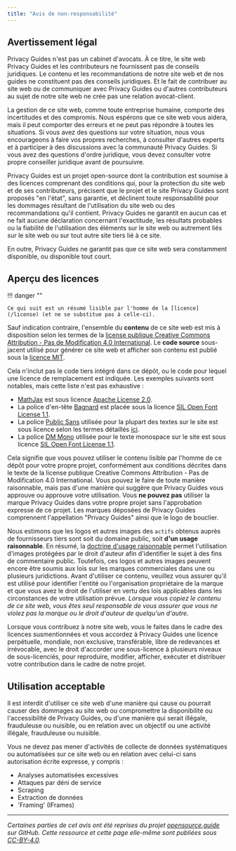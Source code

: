 ```yaml
---
title: "Avis de non-responsabilité"
---
```


## Avertissement légal

Privacy Guides n'est pas un cabinet d'avocats. À ce titre, le site web Privacy Guides et les contributeurs ne fournissent pas de conseils juridiques. Le contenu et les recommandations de notre site web et de nos guides ne constituent pas des conseils juridiques. Et le fait de contribuer au site web ou de communiquer avec Privacy Guides ou d'autres contributeurs au sujet de notre site web ne crée pas une relation avocat-client.

La gestion de ce site web, comme toute entreprise humaine, comporte des incertitudes et des compromis. Nous espérons que ce site web vous aidera, mais il peut comporter des erreurs et ne peut pas répondre à toutes les situations. Si vous avez des questions sur votre situation, nous vous encourageons à faire vos propres recherches, à consulter d'autres experts et à participer à des discussions avec la communauté Privacy Guides. Si vous avez des questions d'ordre juridique, vous devez consulter votre propre conseiller juridique avant de poursuivre.

Privacy Guides est un projet open-source dont la contribution est soumise à des licences comprenant des conditions qui, pour la protection du site web et de ses contributeurs, précisent que le projet et le site Privacy Guides sont proposés "en l'état", sans garantie, et déclinent toute responsabilité pour les dommages résultant de l'utilisation du site web ou des recommandations qu'il contient. Privacy Guides ne garantit en aucun cas et ne fait aucune déclaration concernant l'exactitude, les résultats probables ou la fiabilité de l'utilisation des éléments sur le site web ou autrement liés sur le site web ou sur tout autre site tiers lié à ce site.

En outre, Privacy Guides ne garantit pas que ce site web sera constamment disponible, ou disponible tout court.

## Aperçu des licences

!!! danger ""

    Ce qui suit est un résumé lisible par l'homme de la [licence](/license) (et ne se substitue pas à celle-ci).

Sauf indication contraire, l'ensemble du **contenu** de ce site web est mis à disposition selon les termes de la [license publique Creative Commons Attribution - Pas de Modification 4.0 International](https://github.com/privacyguides/privacyguides.org/blob/main/LICENSE). Le **code source** sous-jacent utilisé pour générer ce site web et afficher son contenu est publié sous la [licence MIT](https://github.com/privacyguides/privacyguides.org/tree/main/LICENSE-CODE).

Cela n'inclut pas le code tiers intégré dans ce dépôt, ou le code pour lequel une licence de remplacement est indiquée. Les exemples suivants sont notables, mais cette liste n'est pas exhaustive :

* [MathJax](https://github.com/privacyguides/privacyguides.org/blob/main/theme/assets/javascripts/mathjax.js) est sous licence [Apache License 2.0](https://github.com/privacyguides/privacyguides.org/blob/main/docs/assets/javascripts/LICENSE.mathjax.txt).
* La police d'en-tête [Bagnard](https://github.com/privacyguides/brand/tree/main/WOFF/bagnard) est placée sous la licence [SIL Open Font License 1.1](https://github.com/privacyguides/brand/blob/main/WOFF/bagnard/LICENSE.txt).
* La police [Public Sans](https://github.com/privacyguides/brand/tree/main/WOFF/public_sans) utilisée pour la plupart des textes sur le site est sous licence selon les termes détaillés [ici](https://github.com/privacyguides/brand/blob/main/WOFF/public_sans/LICENSE.txt).
* La police [DM Mono](https://github.com/privacyguides/brand/tree/main/WOFF/dm_mono) utilisée pour le texte monospace sur le site est sous licence [SIL Open Font License 1.1](https://github.com/privacyguides/brand/blob/main/WOFF/dm_mono/LICENSE.txt).

Cela signifie que vous pouvez utiliser le contenu lisible par l'homme de ce dépôt pour votre propre projet, conformément aux conditions décrites dans le texte de la license publique Creative Commons Attribution - Pas de Modification 4.0 International. Vous pouvez le faire de toute manière raisonnable, mais pas d'une manière qui suggère que Privacy Guides vous approuve ou approuve votre utilisation. Vous **ne pouvez pas** utiliser la marque Privacy Guides dans votre propre projet sans l'approbation expresse de ce projet. Les marques déposées de Privacy Guides comprennent l'appellation "Privacy Guides" ainsi que le logo de bouclier.

Nous estimons que les logos et autres images des `actifs` obtenus auprès de fournisseurs tiers sont soit du domaine public, soit **d'un usage raisonnable**. En résumé, la [doctrine d'usage raisonnable](https://fr.wikipedia.org/wiki/Fair_use) permet l'utilisation d'images protégées par le droit d'auteur afin d'identifier le sujet à des fins de commentaire public. Toutefois, ces logos et autres images peuvent encore être soumis aux lois sur les marques commerciales dans une ou plusieurs juridictions. Avant d'utiliser ce contenu, veuillez vous assurer qu'il est utilisé pour identifier l'entité ou l'organisation propriétaire de la marque et que vous avez le droit de l'utiliser en vertu des lois applicables dans les circonstances de votre utilisation prévue. *Lorsque vous copiez le contenu de ce site web, vous êtes seul responsable de vous assurer que vous ne violez pas la marque ou le droit d'auteur de quelqu'un d'autre.*

Lorsque vous contribuez à notre site web, vous le faites dans le cadre des licences susmentionnées et vous accordez à Privacy Guides une licence perpétuelle, mondiale, non exclusive, transférable, libre de redevances et irrévocable, avec le droit d'accorder une sous-licence à plusieurs niveaux de sous-licenciés, pour reproduire, modifier, afficher, exécuter et distribuer votre contribution dans le cadre de notre projet.

## Utilisation acceptable

Il est interdit d'utiliser ce site web d'une manière qui cause ou pourrait causer des dommages au site web ou compromettre la disponibilité ou l'accessibilité de Privacy Guides, ou d'une manière qui serait illégale, frauduleuse ou nuisible, ou en relation avec un objectif ou une activité illégale, frauduleuse ou nuisible.

Vous ne devez pas mener d'activités de collecte de données systématiques ou automatisées sur ce site web ou en relation avec celui-ci sans autorisation écrite expresse, y compris :

* Analyses automatisées excessives
* Attaques par déni de service
* Scraping
* Extraction de données
* 'Framing' (IFrames)

---

*Certaines parties de cet avis ont été reprises du projet [opensource.guide](https://github.com/github/opensource.guide/blob/master/notices.md) sur GitHub. Cette ressource et cette page elle-même sont publiées sous [CC-BY-4.0](https://creativecommons.org/licenses/by-sa/4.0/).*
